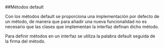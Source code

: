 ##Métodos default

Con los métodos default se proporciona una implementación por defecto de un método, de manera que para añadir una nueva funcionalidad no es necesario que las clases que implementan la interfaz definan dicho método. <!-- .element: class="fragment" --> 

Para definir métodos en un interfaz se utiliza la palabra default seguida de la firma del método. <!-- .element: class="fragment" --> 

